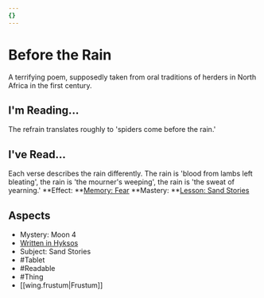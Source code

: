 ```yaml
---
{}
---
```

# Before the Rain
A terrifying poem, supposedly taken from oral traditions of herders in North Africa in the first century. 
## I'm Reading...
The refrain translates roughly to 'spiders come before the rain.'
## I've Read...
Each verse describes the rain differently. The rain is 'blood from lambs left bleating', the rain is 'the mourner's weeping', the rain is 'the sweat of yearning.'
**Effect: **[Memory: Fear](https://uadaf.theevilroot.xyz/rowenarium/element/mem.fear)
**Mastery: **[Lesson: Sand Stories](https://uadaf.theevilroot.xyz/rowenarium/element/x.sandstories)
## Aspects
- Mystery: Moon 4
- [Written in Hyksos](https://uadaf.theevilroot.xyz/rowenarium/element/w.hyksos)
- Subject: Sand Stories
- #Tablet
- #Readable
- #Thing
- [[wing.frustum|Frustum]]
